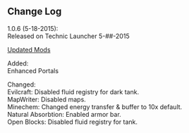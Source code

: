 ## Change Log

1.0.6 (5-18-2015):<br>
Released on Technic Launcher 5-##-2015

[Updated Mods](Updated-Mods/1.0.6.md)

Added:<br>
Enhanced Portals

Changed:<br>
Evilcraft: Disabled fluid registry for dark tank.<br>
MapWriter: Disabled maps.<br>
Minechem: Changed energy transfer & buffer to 10x default.<br>
Natural Absorbtion: Enabled armor bar.<br>
Open Blocks: Disabled fluid registry for tank.
